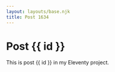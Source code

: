 ```yaml
---
layout: layouts/base.njk
title: Post 1634
---
```


# Post {{ id }}

This is post {{ id }} in my Eleventy project.

